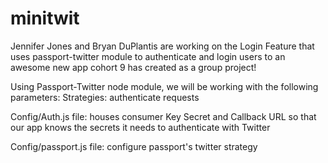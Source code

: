 # minitwit
Jennifer Jones and Bryan DuPlantis are working on the Login Feature that uses passport-twitter module to authenticate and login users to an awesome new app cohort 9 has created as a group project!

Using Passport-Twitter node module, we will be working with the following parameters:
  Strategies: authenticate requests

  Config/Auth.js file: houses consumer Key Secret and Callback URL so that our app knows the secrets it needs to authenticate with Twitter

  Config/passport.js file: configure passport's twitter strategy

